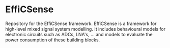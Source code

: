 # EffiCSense
Repository for the EffiCSense framework. EffiCSense is a framework for high-level mixed signal system modelling. It includes behavioural models for electronic circuits such as ADCs, LNA's, ... and models to evaluate the power consumption of these building blocks.
